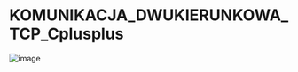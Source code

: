 # KOMUNIKACJA_DWUKIERUNKOWA_TCP_Cplusplus
![image](https://github.com/MichalMlynarczyk/KOMUNIKACJA_DWUKIERUNKOWA_TCP_Cplusplus/assets/22431228/77055caa-8e7c-4666-98a9-07b965c845ea)

